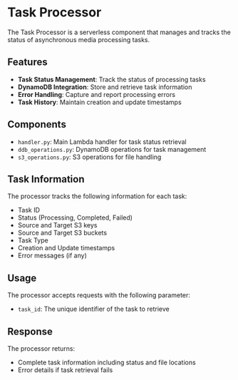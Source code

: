 # Task Processor

The Task Processor is a serverless component that manages and tracks the status of asynchronous media processing tasks.

## Features

- **Task Status Management**: Track the status of processing tasks
- **DynamoDB Integration**: Store and retrieve task information
- **Error Handling**: Capture and report processing errors
- **Task History**: Maintain creation and update timestamps

## Components

- `handler.py`: Main Lambda handler for task status retrieval
- `ddb_operations.py`: DynamoDB operations for task management
- `s3_operations.py`: S3 operations for file handling

## Task Information

The processor tracks the following information for each task:
- Task ID
- Status (Processing, Completed, Failed)
- Source and Target S3 keys
- Source and Target S3 buckets
- Task Type
- Creation and Update timestamps
- Error messages (if any)

## Usage

The processor accepts requests with the following parameter:
- `task_id`: The unique identifier of the task to retrieve

## Response

The processor returns:
- Complete task information including status and file locations
- Error details if task retrieval fails
